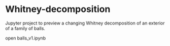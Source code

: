 # Whitney-decomposition
Jupyter project to preview a changing Whitney decomposition of an exterior of a family of balls.

open balls_v1.ipynb
